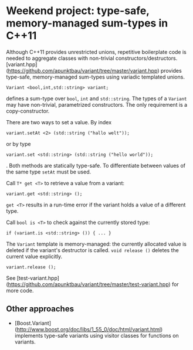 # Weekend project: type-safe, memory-managed sum-types in C++11

Although C++11 provides unrestricted unions, repetitive boilerplate code is needed to
aggregate classes with non-trivial constructors/destructors.
[variant.hpp] (https://github.com/apunktbau/variant/tree/master/variant.hpp) provides type-safe,
memory-managed sum-types using variadic templated unions.

    Variant <bool,int,std::string> variant;

defines a sum-type over `bool`, `int` and `std::string`.
The types of a `Variant` may have non-trivial, parametrized constructors.
The only requirement is a copy-constructor.

There are two ways to set a value. 
By index

    variant.setAt <2> (std::string ("hallo welt"));

or by type

    variant.set <std::string> (std::string ("hello world"));

. Both methods are statically type-safe. 
To differentiate between values of the same type `setAt` must be used.

Call `T* get <T>` to retrieve a value from a variant:

    variant.get <std::string> ();

`get <T>` results in a run-time error if the variant holds a value of a different type.

Call `bool is <T>` to check against the currently stored type:

    if (variant.is <std::string> ()) { ... }

The `Variant` template is memory-managed: the currently allocated value is deleted if
the variant's destructor is called.
`void release ()` deletes the current value explicitly.

    variant.release ();

See [test-variant.hpp] (https://github.com/apunktbau/variant/tree/master/test-variant.hpp) 
for more code.

## Other approaches

- [Boost.Variant] (http://www.boost.org/doc/libs/1_55_0/doc/html/variant.html)
implements type-safe variants using visitor classes for functions on variants.
